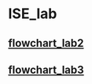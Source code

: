 #  ISE_lab

## [flowchart_lab2](https://app.diagrams.net/#Hrobs2002%2FISE_lab%2Fmain%2Fflowchart_lab2.drawio)
## [flowchart_lab3](https://app.diagrams.net/#Hrobs2002%2FISE_lab%2Fmain%2Fflowchart_lab3.drawio)
